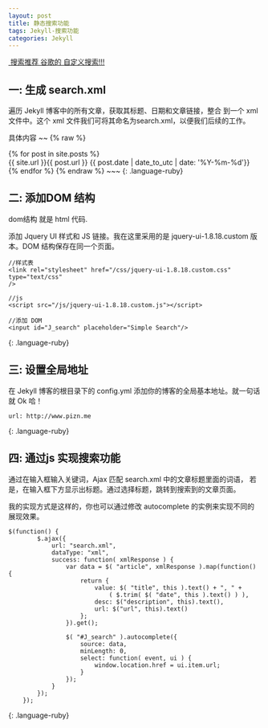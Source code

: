 ```yaml
---
layout: post
title: 静态搜索功能
tags: Jekyll-搜索功能
categories: Jekyll
---
```



[ 搜索推荐 谷歌的  自定义搜索!!!][1]
## 一: 生成 search.xml

遍历 Jekyll 博客中的所有文章，获取其标题、日期和文章链接，整合 到一个 xml 文件中。这个 xml 文件我们可将其命名为search.xml，以便我们后续的工作。

具体内容
~~
{% raw %}
<?xml version="1.0" encoding="UTF-8" ?>
<articles>
{% for post in site.posts %}
<article>
    <title>{{ post.title }}</title>
    <url>{{ site.url }}{{ post.url }}</url>
    <date>{{ post.date | date_to_utc | date: '%Y-%m-%d'}}</date>
</article>
{% endfor %}
</articles>
{% endraw %}
~~~
{: .language-ruby}



## 二: 添加DOM 结构
dom结构 就是 html 代码.

添加 Jquery UI 样式和 JS 链接。我在这里采用的是 jquery-ui-1.8.18.custom 版本。DOM 结构保存在同一个页面。

~~~
//样式表
<link rel="stylesheet" href="/css/jquery-ui-1.8.18.custom.css" type="text/css"
/>

//js
<script src="/js/jquery-ui-1.8.18.custom.js"></script>

//添加 DOM
<input id="J_search" placeholder="Simple Search"/>
~~~
{: .language-ruby}



## 三: 设置全局地址
在 Jekyll 博客的根目录下的 config.yml 添加你的博客的全局基本地址。就一句话就 Ok 哈！
~~~
url: http://www.pizn.me
~~~
{: .language-ruby}



## 四: 通过js 实现搜索功能
通过在输入框输入关键词，Ajax 匹配 search.xml 中的文章标题里面的词语， 若是，在输入框下方显示出标题。通过选择标题，跳转到搜索到的文章页面。

我的实现方式是这样的，你也可以通过修改 autocomplete 的实例来实现不同的展现效果。


~~~
$(function() {
        $.ajax({
            url: "search.xml",
            dataType: "xml",
            success: function( xmlResponse ) {
                var data = $( "article", xmlResponse ).map(function() {
                    return {
                        value: $( "title", this ).text() + ", " +
                            ( $.trim( $( "date", this ).text() ) ),
                        desc: $("description", this).text(),
                        url: $("url", this).text()
                    };
                }).get();

                $( "#J_search" ).autocomplete({
                    source: data,
                    minLength: 0,
                    select: function( event, ui ) {
                        window.location.href = ui.item.url;
                    }
                });
            }
        });
    });
~~~
{: .language-ruby}






[1]:	https://cse.google.com/cse/all